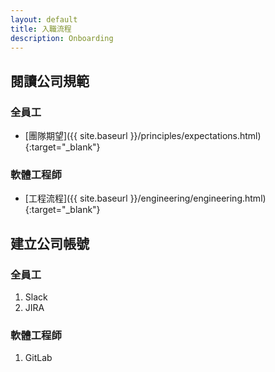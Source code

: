 ```yaml
---
layout: default
title: 入職流程
description: Onboarding
---
```


## 閱讀公司規範

### 全員工

- [團隊期望]({{ site.baseurl }}/principles/expectations.html){:target="_blank"}


### 軟體工程師

- [工程流程]({{ site.baseurl }}/engineering/engineering.html){:target="_blank"}


## 建立公司帳號

### 全員工

1. Slack
1. JIRA


### 軟體工程師

1. GitLab